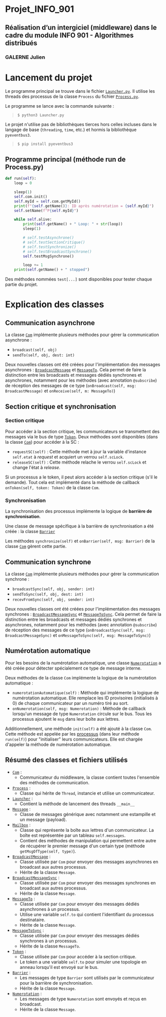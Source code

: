 # Projet_INFO_901
## Réalisation d’un intergiciel (middleware) dans le cadre du module INFO 901 - Algorithmes distribués
### GALERNE Julien

# Lancement du projet
Le programme principal se trouve dans le fichier [`Launcher.py`](./Launcher.py). Il utilise les threads des processus de la classe `Process` du fichier [`Process.py`](./Process.py).

Le programme se lance avec la commande suivante :
>```$ python3 Launcher.py```

Le projet n'utilise pas de bibliothèques tierces hors celles incluses dans le langage de base (`threading`, `time`, etc.) et hormis la bibliothèque `pyeventbus3`.
>```$ pip install pyeventbus3```

## Programme principal (méthode run de Process.py)
```py
def run(self):
    loop = 0

    sleep(1)
    self.com.init()
    self.myId = self.com.getMyId()
    print(f"{self.getName()}: ID après numérotation = {self.myId}")
    self.setName(f"P{self.myId}")

    while self.alive:
        print(self.getName() + " Loop: " + str(loop))
        sleep(1)

        # self.testAsynchrone()
        # self.testSectionCritique()
        # self.testSynchronize()
        # self.testBroadcastSynchrone()
        self.testMsgSynchrone()

        loop += 1
    print(self.getName() + " stopped")
```

Des méthodes nommées `test[...]` sont disponibles pour tester chaque partie du projet.

# Explication des classes
## Communication asynchrone
La classe [`Com`](./Com.py) implémente plusieurs méthodes pour gérer la communication asynchrone :
- `broadcast(self, obj)`
- `sendTo(self, obj, dest: int)`

Deux nouvelles classes ont été créées pour l'implémentation des messages asynchrones : [`BroadcastMessage`](./BroadcastMessage.py) et [`MessageTo`](./MessageTo.py).
Cela permet de faire la distinction entre les broadcasts et messages dédiés synchrones et asynchrones, notamment pour les méthodes (avec annotation `@subscribe`) de réception des messages de ce type (`onBroadcast(self, msg: BroadcastMessage)` et `onReceive(self, m: MessageTo)`)

## Section critique et synchronisation
### Section critique
Pour accéder à la section critique, les communicateurs se transmettent des messages via le bus de type [`Token`](./Token.py). Deux méthodes sont disponibles (dans la classe [`Com`](./Com.py)) pour accéder à la SC : 
- `requestSC(self)` : Cette méthode met à jour la variable d'instance `self.etat` à _request_ et acquiert un verrou `self.scLock`.
- `releaseSC(self)` : Cette méthode relache le verrou `self.scLock` et change l'état à _release_.

Si un processus a le token, il peut alors accéder à la section critique (s'il le demande). Tout cela est implémenté dans la méthode de callback `onToken(self, token: Token)` de la classe `Com`.

### Synchronisation
La synchronisation des processus implémente la logique de **barrière de synchronisation**.

Une classe de message spécifique à la barrière de synchronisation a été créée : la classe [`Barrier`](./Barrier.py)

Les méthodes `synchronize(self)` et `onBarrier(self, msg: Barrier)` de la classe [`Com`](./Com.py) gèrent cette partie.

## Communication synchrone
La classe [`Com`](./Com.py) implémente plusieurs méthodes pour gérer la communication synchrone :
- `broadcastSync(self, obj, sender: int)`
- `sendToSync(self, obj, dest: int)`
- `recevFromSync(self, obj, sender: int)`

Deux nouvelles classes ont été créées pour l'implémentation des messages synchrones : [`BroadcastMessageSync`](./BroadcastMessage.py) et [`MessageToSync`](./MessageTo.py).
Cela permet de faire la distinction entre les broadcasts et messages dédiés synchrones et asynchrones, notamment pour les méthodes (avec annotation `@subscribe`) de réception des messages de ce type (`onBroadcastSync(self, msg: BroadcastMessageSync)` et `onMessageToSync(self, msg: MessageToSync)`)

## Numérotation automatique
Pour les besoins de la numérotation automatique, une classe [`Numerotation`](./Numerotation.py) a été créée pour détecter spécialement ce type de message interne.

Deux méthodes de la classe `Com` implémente la logique de la numérotation automatique :
- `numerotationAutomatique(self)` : Méthode qui implémente la logique de numérotation automatique. Elle remplace les ID provisoires (initialisés à 0) de chaque communicateur par un numéro tiré au sort.
- `onNumerotation(self, msg: Numerotation)` : Méthode de callback lorsqu'un message de type `Numerotation` circule sur le bus. Tous les processus ajoutent le `msg` dans leur boîte aux lettres.

Additionnellement, une méthode `init(self)` a été ajouté à la classe `Com`. Cette méthode est appelée par les [processus](./Process.py) (dans leur méthode `run(self)`) pour "initialiser" leurs communicateurs. Elle est chargée d'appeler la méthode de numérotation automatique.

## Résumé des classes et fichiers utilisés
- [`Com`](./Com.py) :
    - Communicateur du middleware, la classe contient toutes l'ensemble des méthodes de communication.
- [`Process`](./Process.py) :
    - Classe qui hérite de `Thread`, instancie et utilise un communicateur.
- [`Launcher`](./Launcher.py) :
    - Contient la méthode de lancement des threads `__main__`
- [`Message`](./Message.py) :
    - Classe de messages générique avec notamment une estampille et un message (payload).
- [`Mailbox`](./Mailbox.py) :
    - Classe qui représente la boîte aux lettres d'un communicateur. La boîte est représentée par un tableau `self.messages`.
    - Contient des méthodes de manipulation qui permettent entre autre de récupérer le premier message d'un certain type (méthode `getMsgOfType(self, type)`).
- [`BroadcastMessage`](./BroadcastMessage.py) :
    - Classe utilisée par `Com` pour envoyer des messages asynchrones en broadcast aux autres processus.
    - Hérite de la classe `Message`.
- [`BroadcastMessageSync`](./BroadcastMessage.py) :
    - Classe utilisée par `Com` pour envoyer des messages synchrones en broadcast aux autres processus.
    - Hérite de la classe `Message`.
- [`MessageTo`](./MessageTo.py) :
    - Classe utilisée par `Com` pour envoyer des messages dédiés asynchrones à un processus.
    - Utilise une variable `self.to` qui contient l'identifiant du processus destinataire.
    - Hérite de la classe `Message`.
- [`MessageToSync`](./MessageTo.py) :
    - Classe utilisée par `Com` pour envoyer des messages dédiés synchrones à un processus.
    - Hérite de la classe `MessageTo`.
- [`Token`](./Token.py) : 
    - Classe utilisée par `Com` pour accéder à la section critique.
    - Le token a une variable `self.to` pour simuler une topologie en anneau lorsqu'il est envoyé sur le bus.
- [`Barrier`](./Barrier.py) :
    - Les messages de type `Barrier` sont utilisés par le communicateur pour la barrière de synchronisation.
    - Hérite de la classe `Message`.
- [`Numerotation`](./Numerotation.py) :
    - Les messages de type `Numerotation` sont envoyés et reçus en broadcast.
    - Hérite de la classe `Message`.